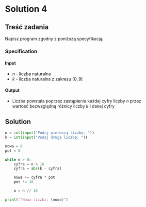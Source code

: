 # Solution 4

## Treść zadania

Napisz program zgodny z poniższą specyfikacją.

### Specification

#### Input

* $n$ - liczba naturalna
* $k$ - liczba naturalna z zakresu $[0,9]$

#### Output

* Liczba powstała poprzez zastąpienie każdej cyfry liczby $n$ przez wartość bezwzględną różnicy liczby $k$ i danej cyfry

## Solution

```python
n = int(input("Podaj pierwszą liczbę: "))
k = int(input("Podaj drugą liczbę: "))

nowa = 0
pot = 0

while n > 0:
    cyfra = n % 10
    cyfra = abs(k - cyfra)

    nowa += cyfra * pot
    pot *= 10

    n = n // 10

print(f"Nowa liczba: {nowa}")
```
